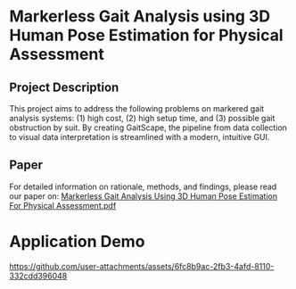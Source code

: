 # Markerless Gait Analysis using 3D Human Pose Estimation for Physical Assessment

## Project Description
This project aims to address the following problems on markered gait analysis systems: (1) high cost, (2) high setup time, and (3) possible gait obstruction by suit. By creating GaitScape, the pipeline from data collection to visual data interpretation is streamlined with a modern, intuitive GUI.

## Paper
For detailed information on rationale, methods, and findings, please read our paper on:
[Markerless Gait Analysis Using 3D Human
Pose Estimation For Physical Assessment.pdf](https://github.com/user-attachments/files/20498088/DSP-1-2324-C6.IEEE.pdf)

# Application Demo
https://github.com/user-attachments/assets/6fc8b9ac-2fb3-4afd-8110-332cdd396048

